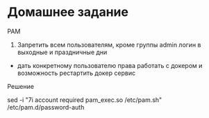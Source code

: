 # Домашнее задание
PAM
1. Запретить всем пользователям, кроме группы admin логин в выходные и праздничные дни
* дать конкретному пользователю права работать с докером
и возможность рестартить докер сервис


Решение

sed -i "7i account required pam_exec.so /etc/pam.sh" /etc/pam.d/password-auth
